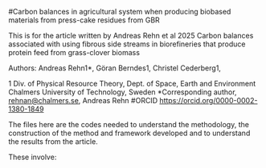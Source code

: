 #Carbon balances in agricultural system when producing biobased materials from press-cake residues from GBR


This is for the article written by Andreas Rehn et al 2025 Carbon balances associated with using fibrous side streams in biorefineries that produce protein feed from grass-clover biomass

Authors: Andreas Rehn1*, Göran Berndes1, Christel Cederberg1, 

1 Div. of Physical Resource Theory, Dept. of Space, Earth and Environment Chalmers University of Technology, Sweden 
*Corresponding author, rehnan@chalmers.se, Andreas Rehn #ORCID https://orcid.org/0000-0002-1380-1849

The files here are the codes needed to understand the methodology, the construction of the method and framework developed and to understand the results from the article.

These involve:


